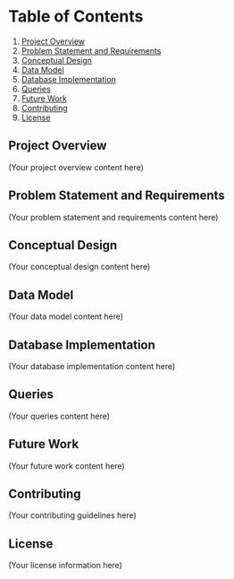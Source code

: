 # Table of Contents

1. [Project Overview](#project-overview)
2. [Problem Statement and Requirements](#problem-statement-and-requirements)
3. [Conceptual Design](#conceptual-design)
4. [Data Model](#data-model)
5. [Database Implementation](#database-implementation)
6. [Queries](#queries)
7. [Future Work](#future-work)
8. [Contributing](#contributing)
9. [License](#license)

## Project Overview

(Your project overview content here)

## Problem Statement and Requirements

(Your problem statement and requirements content here)

## Conceptual Design

(Your conceptual design content here)

## Data Model

(Your data model content here)

## Database Implementation

(Your database implementation content here)

## Queries

(Your queries content here)

## Future Work

(Your future work content here)

## Contributing

(Your contributing guidelines here)

## License

(Your license information here)
